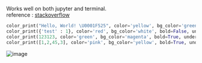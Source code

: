 Works well on both jupyter and terminal.  
reference : [stackoverflow](https://stackoverflow.com/questions/287871/how-do-i-print-colored-text-to-the-terminal)



```python
color_print("Hello, World! \U0001F525", color='yellow', bg_color='green', bold=True, underline=False)
color_print({'test' : 1}, color='red', bg_color='white', bold=False, underline=True)
color_print(123123, color='green', bg_color='magenta', bold=True, underline=True)
color_print([1,2,45,3], color='pink', bg_color='yellow', bold=True, underline=True)


```
![image](https://github.com/user-attachments/assets/fb84e073-71ec-44cc-b5b0-c9d882776610)
